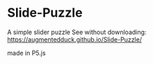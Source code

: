 # Slide-Puzzle

A simple slider puzzle
See without downloading: https://augmentedduck.github.io/Slide-Puzzle/

made in P5.js
